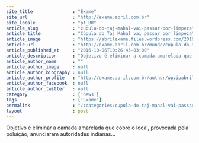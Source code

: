 ```yaml
---
site_title               : "Exame"
site_url                 : "http://exame.abril.com.br"
site_locale              : "pt_BR"
article_slug             : "cupula-do-taj-mahal-vai-passar-por-limpeza"
article_title            : "Cúpula do Taj Mahal vai passar por limpeza"
article_image            : "https://abrilexame.files.wordpress.com/2016/10/size_960_16_9_india-taj-mahal-indianos.jpg?quality=70&strip=all&w=960"
article_url              : "http://exame.abril.com.br/mundo/cupula-do-taj-mahal-vai-passar-por-limpeza/"
article_published_at     : "2016-10-06T10:26:43-03:00"
article_description      : "Objetivo é eliminar a camada amarelada que cobre o local, provocada pela poluição, anunciaram autoridades indianas..."
article_author_name      : ""
article_author_image     : null
article_author_biography : null
article_author_profile   : "http://exame.abril.com.br/author/wpvipabril/"
article_author_facebook  : null
article_author_twitter   : null
category                 : ['news']
tags                     : ['Exame']
permalink                : "/:categories/cupula-do-taj-mahal-vai-passar-por-limpeza/"
layout                   : post
---
```


Objetivo é eliminar a camada amarelada que cobre o local, provocada pela poluição, anunciaram autoridades indianas...
